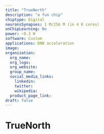 ```yaml
---
title: "TrueNorth"
description: "a fun chip"
chiptype: Digital
neuronsSynapses: 1 M/256 M (in 4 K cores)
onChipLearning: No
power: ~0.3 W
software: Custom
applications: DNN acceleration
image:
organization:
  org_name:
  org_logo:
  org_website:
  group_name:
  social_media_links:
    linkedin:
    twitter:
    wikipedia:
  product_page_link:
draft: false
---
```


# TrueNorth
